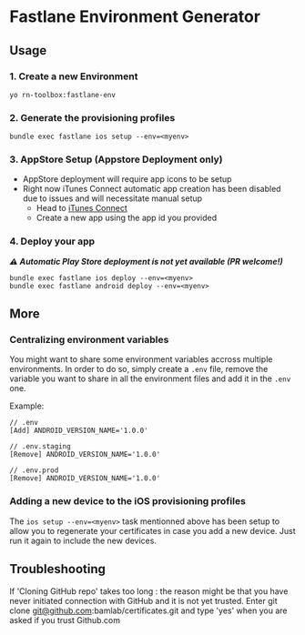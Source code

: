 # Fastlane Environment Generator

## Usage

### 1. Create a new Environment
```
yo rn-toolbox:fastlane-env
```

### 2. Generate the provisioning profiles
```
bundle exec fastlane ios setup --env=<myenv>
```

### 3. AppStore Setup (Appstore Deployment only)
- AppStore deployment will require app icons to be setup
- Right now iTunes Connect automatic app creation has been disabled due to issues and will necessitate manual setup
  - Head to [iTunes Connect](https://itunesconnect.apple.com/)
  - Create a new app using the app id you provided

### 4. Deploy your app
***:warning: Automatic Play Store deployment is not yet available (PR welcome!)***
```
bundle exec fastlane ios deploy --env=<myenv>
bundle exec fastlane android deploy --env=<myenv>
```

## More

### Centralizing environment variables
You might want to share some environment variables accross multiple environments. In order to do so, simply create a `.env` file, remove the variable you want to share in all the environment files and add it in the `.env` one.

Example:
```
// .env
[Add] ANDROID_VERSION_NAME='1.0.0'

// .env.staging
[Remove] ANDROID_VERSION_NAME='1.0.0'

// .env.prod
[Remove] ANDROID_VERSION_NAME='1.0.0'
```

### Adding a new device to the iOS provisioning profiles
The `ios setup --env=<myenv>` task mentionned above has been setup to allow you to regenerate your certificates in case you add a new device. Just run it again to include the new devices.

## Troubleshooting

If 'Cloning GitHub repo' takes too long : the reason might be that you have never initiated connection with GitHub and it is not yet trusted. Enter git clone git@github.com:bamlab/certificates.git and type 'yes' when you are asked if you trust Github.com
